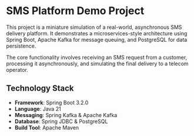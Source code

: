 # SMS Platform Demo Project

This project is a miniature simulation of a real-world, asynchronous SMS delivery platform. It demonstrates a microservices-style architecture using Spring Boot, Apache Kafka for message queuing, and PostgreSQL for data persistence.

The core functionality involves receiving an SMS request from a customer, processing it asynchronously, and simulating the final delivery to a telecom operator.

## Technology Stack

*   **Framework**: Spring Boot 3.2.0
*   **Language**: Java 21
*   **Messaging**: Spring Kafka & Apache Kafka
*   **Database**: Spring JDBC & PostgreSQL
*   **Build Tool**: Apache Maven
